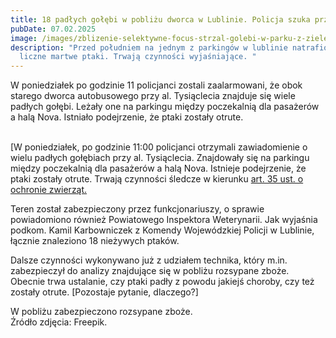 ```yaml
---
title: 18 padłych gołębi w pobliżu dworca w Lublinie. Policja szuka przyczyny.
pubDate: 07.02.2025
image: /images/zblizenie-selektywne-focus-strzal-golebi-w-parku-z-zielenia.jpg
description: "Przed południem na jednym z parkingów w lublinie natrafiono na
  liczne martwe ptaki. Trwają czynności wyjaśniające. "
---
```

W poniedziałek po godzinie 11 policjanci zostali zaalarmowani, że 
obok starego dworca autobusowego przy al. Tysiąclecia znajduje się wiele
 padłych gołębi. Leżały one na parkingu między poczekalnią dla pasażerów
 a halą Nova. Istniało podejrzenie, że ptaki zostały otrute.



\
[W poniedziałek, po godzinie 11:00 policjanci otrzymali zawiadomienie o wielu padłych gołębiach przy al. Tysiąclecia. Znajdowały się na parkingu między poczekalnią dla pasażerów a halą Nova. Istnieje podejrzenie, że ptaki zostały otrute. Trwają czynności śledcze w kierunku [art. 35 ust. o ochronie zwierząt.](https://lexlege.pl/ustawa-o-ochronie-zwierzat/art-35/)

Teren został zabezpieczony przez funkcjonariuszy, o sprawie 
powiadomiono również Powiatowego Inspektora Weterynarii. Jak wyjaśnia 
podkom. Kamil Karbowniczek z Komendy Wojewódzkiej Policji w Lublinie, 
łącznie znaleziono 18 nieżywych ptaków.

Dalsze czynności wykonywano już z udziałem technika, który m.in. 
zabezpieczył do analizy znajdujące się w pobliżu rozsypane zboże. 
Obecnie trwa ustalanie, czy ptaki padły z powodu jakiejś choroby, czy 
też zostały otrute. \[Pozostaje pytanie, dlaczego?]

W pobliżu zabezpieczono rozsypane zboże. \
Źródło zdjęcia: Freepik.
